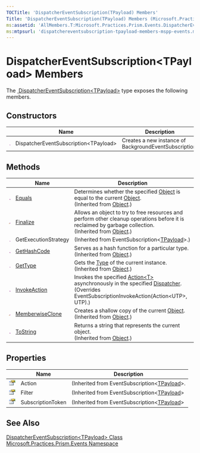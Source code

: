 ```yaml
---
TOCTitle: 'DispatcherEventSubscription(TPayload) Members'
Title: 'DispatcherEventSubscription(TPayload) Members (Microsoft.Practices.Prism.Events)'
ms:assetid: 'AllMembers.T:Microsoft.Practices.Prism.Events.DispatcherEventSubscription\`1'
ms:mtpsurl: 'dispatchereventsubscription-tpayload-members-mspp-events.md'
---
```


# DispatcherEventSubscription&lt;TPayload&gt; Members

The [ DispatcherEventSubscription&lt;TPayload&gt;](/patterns-practices/reference/dispatchereventsubscription-tpayload-class-mspp-events) type exposes the following members.

## Constructors

<table>

<thead>
<tr class="header">
<th> </th>
<th>Name</th>
<th>Description</th>
</tr>
</thead>
<tbody>
<tr class="odd">
<td><img src="/patterns-practices/reference/images/public-method.gif" alt="Public method"/></td>
<td>DispatcherEventSubscription&lt;TPayload&gt;</td>
<td><div class="summary">
Creates a new instance of BackgroundEventSubscription.
</div></td>
</tr>
</tbody>
</table>

## Methods

<table>

<thead>
<tr class="header">
<th> </th>
<th>Name</th>
<th>Description</th>
</tr>
</thead>
<tbody>
<tr class="odd">
<td><img src="/patterns-practices/reference/images/public-method.gif" alt="Public method"/></td>
<td><a href="http://msdn.microsoft.com/en-us/library/bsc2ak47" data-raw-source="[Equals](http://msdn.microsoft.com/en-us/library/bsc2ak47)">Equals</a></td>
<td><div class="summary">
Determines whether the specified <a href="http://msdn.microsoft.com/en-us/library/e5kfa45b" data-raw-source="[Object](http://msdn.microsoft.com/en-us/library/e5kfa45b)">Object</a> is equal to the current <a href="http://msdn.microsoft.com/en-us/library/e5kfa45b" data-raw-source="[Object](http://msdn.microsoft.com/en-us/library/e5kfa45b)">Object</a>.
</div>
(Inherited from <a href="http://msdn.microsoft.com/en-us/library/e5kfa45b" data-raw-source="[Object](http://msdn.microsoft.com/en-us/library/e5kfa45b)">Object</a>.)</td>
</tr>
<tr class="even">
<td><img src="/patterns-practices/reference/images/protmethod.gif" alt="Protected method"/></td>
<td><a href="http://msdn.microsoft.com/en-us/library/4k87zsw7" data-raw-source="[Finalize](http://msdn.microsoft.com/en-us/library/4k87zsw7)">Finalize</a></td>
<td><div class="summary">
Allows an object to try to free resources and perform other cleanup operations before it is reclaimed by garbage collection.
</div>
(Inherited from <a href="http://msdn.microsoft.com/en-us/library/e5kfa45b" data-raw-source="[Object](http://msdn.microsoft.com/en-us/library/e5kfa45b)">Object</a>.)</td>
</tr>
<tr class="odd">
<td><img src="/patterns-practices/reference/images/public-method.gif" alt="Public method"/></td>
<td>GetExecutionStrategy</td>
<td>(Inherited from EventSubscription&lt;<a href="/patterns-practices/reference/dispatchereventsubscription-tpayload-class-mspp-events" data-raw-source="[TPayload](/patterns-practices/reference/dispatchereventsubscription-tpayload-class-mspp-events)">TPayload</a>&gt;.)</td>
</tr>
<tr class="even">
<td><img src="/patterns-practices/reference/images/public-method.gif" alt="Public method"/></td>
<td><a href="http://msdn.microsoft.com/en-us/library/zdee4b3y" data-raw-source="[GetHashCode](http://msdn.microsoft.com/en-us/library/zdee4b3y)">GetHashCode</a></td>
<td><div class="summary">
Serves as a hash function for a particular type.
</div>
(Inherited from <a href="http://msdn.microsoft.com/en-us/library/e5kfa45b" data-raw-source="[Object](http://msdn.microsoft.com/en-us/library/e5kfa45b)">Object</a>.)</td>
</tr>
<tr class="odd">
<td><img src="/patterns-practices/reference/images/public-method.gif" alt="Public method"/></td>
<td><a href="http://msdn.microsoft.com/en-us/library/dfwy45w9" data-raw-source="[GetType](http://msdn.microsoft.com/en-us/library/dfwy45w9)">GetType</a></td>
<td><div class="summary">
Gets the <a href="http://msdn.microsoft.com/en-us/library/42892f65" data-raw-source="[Type](http://msdn.microsoft.com/en-us/library/42892f65)">Type</a> of the current instance.
</div>
(Inherited from <a href="http://msdn.microsoft.com/en-us/library/e5kfa45b" data-raw-source="[Object](http://msdn.microsoft.com/en-us/library/e5kfa45b)">Object</a>.)</td>
</tr>
<tr class="even">
<td><img src="/patterns-practices/reference/images/public-method.gif" alt="Public method"/></td>
<td><a href="/patterns-practices/reference/dispatchereventsubscription-tpayload-invokeaction-method-mspp-events" data-raw-source="[InvokeAction](/patterns-practices/reference/dispatchereventsubscription-tpayload-invokeaction-method-mspp-events)">InvokeAction</a></td>
<td><div class="summary">
Invokes the specified <a href="http://msdn.microsoft.com/en-us/library/018hxwa8" data-raw-source="[Action&amp;lt;T&amp;gt;](http://msdn.microsoft.com/en-us/library/018hxwa8)">Action&lt;T&gt;</a> asynchronously in the specified <a href="http://msdn.microsoft.com/en-us/library/ms615907" data-raw-source="[Dispatcher](http://msdn.microsoft.com/en-us/library/ms615907)">Dispatcher</a>.
</div>
(Overrides EventSubscriptionInvokeAction(Action&lt;UTP&gt;, UTP).)</td>
</tr>
<tr class="odd">
<td><img src="/patterns-practices/reference/images/protmethod.gif" alt="Protected method"/></td>
<td><a href="http://msdn.microsoft.com/en-us/library/57ctke0a" data-raw-source="[MemberwiseClone](http://msdn.microsoft.com/en-us/library/57ctke0a)">MemberwiseClone</a></td>
<td><div class="summary">
Creates a shallow copy of the current <a href="http://msdn.microsoft.com/en-us/library/e5kfa45b" data-raw-source="[Object](http://msdn.microsoft.com/en-us/library/e5kfa45b)">Object</a>.
</div>
(Inherited from <a href="http://msdn.microsoft.com/en-us/library/e5kfa45b" data-raw-source="[Object](http://msdn.microsoft.com/en-us/library/e5kfa45b)">Object</a>.)</td>
</tr>
<tr class="even">
<td><img src="/patterns-practices/reference/images/public-method.gif" alt="Public method"/></td>
<td><a href="http://msdn.microsoft.com/en-us/library/7bxwbwt2" data-raw-source="[ToString](http://msdn.microsoft.com/en-us/library/7bxwbwt2)">ToString</a></td>
<td><div class="summary">
Returns a string that represents the current object.
</div>
(Inherited from <a href="http://msdn.microsoft.com/en-us/library/e5kfa45b" data-raw-source="[Object](http://msdn.microsoft.com/en-us/library/e5kfa45b)">Object</a>.)</td>
</tr>
</tbody>
</table>

## Properties


|                                                                                                  | Name              | Description                                                                                                                                                         |
|--------------------------------------------------------------------------------------------------|-------------------|---------------------------------------------------------------------------------------------------------------------------------------------------------------------|
| ![Public property](/patterns-practices/reference/images/pubproperty.gif) | Action            | (Inherited from EventSubscription&lt;[TPayload](/patterns-practices/reference/dispatchereventsubscription-tpayload-class-mspp-events)&gt;. |
| ![Public property](/patterns-practices/reference/images/pubproperty.gif) | Filter            | (Inherited from EventSubscription&lt;[TPayload](/patterns-practices/reference/dispatchereventsubscription-tpayload-class-mspp-events)&gt;|
| ![Public property](/patterns-practices/reference/images/pubproperty.gif) | SubscriptionToken | (Inherited from EventSubscription&lt;[TPayload](/patterns-practices/reference/dispatchereventsubscription-tpayload-class-mspp-events)&gt;|

## See Also

[DispatcherEventSubscription&lt;TPayload&gt; Class](/patterns-practices/reference/dispatchereventsubscription-tpayload-class-mspp-events)  
[Microsoft.Practices.Prism.Events Namespace](/patterns-practices/reference/dispatchereventsubscription-tpayload-class-mspp-events)  
